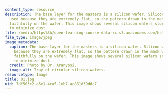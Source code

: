 ```yaml
---
content_type: resource
description: The base layer for the masters is a silicon wafer. Silicon wafers are
  used because they are extremely flat, so the pattern drawn in the mask will be replicated
  faithfully on the wafer. This image shows several silicon wafers stored vertically
  to minimize dust.
file: /media/https%3A/open-learning-course-data-rc.s3.amazonaws.com/hst-410j-projects-in-microscale-engineering-for-the-life-sciences-spring-2007/7df503c2a5e14ca51eb7ac881d39ddc7_01.jpg
file_type: image/jpeg
image_metadata:
  caption: The base layer for the masters is a silicon wafer. Silicon wafers are used
    because they are extremely flat, so the pattern drawn in the mask will be replicated
    faithfully on the wafer. This image shows several silicon wafers stored vertically
    to minimize dust.
  credit: Photo by Dr. Aranyosi.
  image-alt: Tray of circular silicon wafers.
resourcetype: Image
title: 01.jpg
uid: 7df503c2-a5e1-4ca5-1eb7-ac881d39ddc7
---
```

